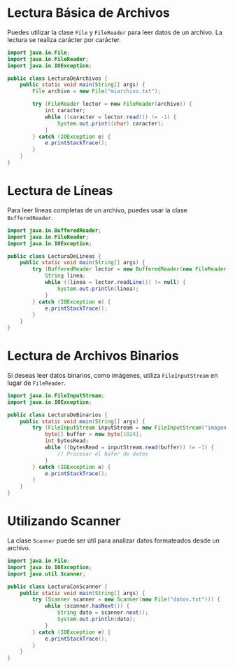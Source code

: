 # Lectura Básica de Archivos
Puedes utilizar la clase `File` y `FileReader` para leer datos de un archivo. La lectura se realiza carácter por carácter.

```java
import java.io.File;
import java.io.FileReader;
import java.io.IOException;

public class LecturaDeArchivos {
    public static void main(String[] args) {
        File archivo = new File("miarchivo.txt");

        try (FileReader lector = new FileReader(archivo)) {
            int caracter;
            while ((caracter = lector.read()) != -1) {
                System.out.print((char) caracter);
            }
        } catch (IOException e) {
            e.printStackTrace();
        }
    }
}
```

# Lectura de Líneas
Para leer líneas completas de un archivo, puedes usar la clase `BufferedReader`.

```java
import java.io.BufferedReader;
import java.io.FileReader;
import java.io.IOException;

public class LecturaDeLineas {
    public static void main(String[] args) {
        try (BufferedReader lector = new BufferedReader(new FileReader("miarchivo.txt"))) {
            String linea;
            while ((linea = lector.readLine()) != null) {
                System.out.println(linea);
            }
        } catch (IOException e) {
            e.printStackTrace();
        }
    }
}
```

# Lectura de Archivos Binarios
Si deseas leer datos binarios, como imágenes, utiliza `FileInputStream` en lugar de `FileReader`.

```java
import java.io.FileInputStream;
import java.io.IOException;

public class LecturaDeBinarios {
    public static void main(String[] args) {
        try (FileInputStream inputStream = new FileInputStream("imagen.jpg")) {
            byte[] buffer = new byte[1024];
            int bytesRead;
            while ((bytesRead = inputStream.read(buffer)) != -1) {
                // Procesar el búfer de datos
            }
        } catch (IOException e) {
            e.printStackTrace();
        }
    }
}
```

# Utilizando Scanner
La clase `Scanner` puede ser útil para analizar datos formateados desde un archivo.

```java
import java.io.File;
import java.io.IOException;
import java.util.Scanner;

public class LecturaConScanner {
    public static void main(String[] args) {
        try (Scanner scanner = new Scanner(new File("datos.txt"))) {
            while (scanner.hasNext()) {
                String dato = scanner.next();
                System.out.println(dato);
            }
        } catch (IOException e) {
            e.printStackTrace();
        }
    }
}
```
